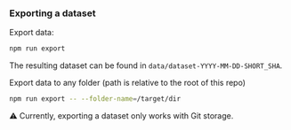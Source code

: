 ### Exporting a dataset

Export data:

```sh
npm run export
```

The resulting dataset can be found in `data/dataset-YYYY-MM-DD-SHORT_SHA`.

Export data to any folder (path is relative to the root of this repo)

```sh
npm run export -- --folder-name=/target/dir
```

:warning: Currently, exporting a dataset only works with Git storage.
